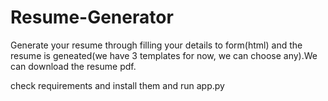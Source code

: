 # Resume-Generator
Generate your resume through filling your details to form(html) and the resume is geneated(we have 3 templates for now, we can choose any).We can download the resume pdf.

check requirements and install them
and run app.py
